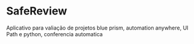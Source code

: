# SafeReview
 Aplicativo para valiação de projetos blue prism, automation anywhere, UI Path e python, conferencia automatica
